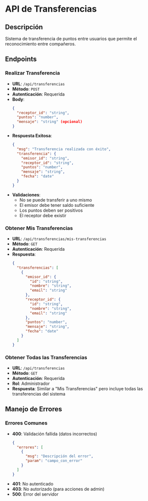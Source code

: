 # API de Transferencias

## Descripción
Sistema de transferencia de puntos entre usuarios que permite el reconocimiento entre compañeros.

## Endpoints

### Realizar Transferencia
- **URL**: `/api/transferencias`
- **Método**: `POST`
- **Autenticación**: Requerida
- **Body**:
  ```json
  {
    "receptor_id": "string",
    "puntos": "number",
    "mensaje": "string" (opcional)
  }
  ```
- **Respuesta Exitosa**:
  ```json
  {
    "msg": "Transferencia realizada con éxito",
    "transferencia": {
      "emisor_id": "string",
      "receptor_id": "string",
      "puntos": "number",
      "mensaje": "string",
      "fecha": "date"
    }
  }
  ```
- **Validaciones**:
  - No se puede transferir a uno mismo
  - El emisor debe tener saldo suficiente
  - Los puntos deben ser positivos
  - El receptor debe existir

### Obtener Mis Transferencias
- **URL**: `/api/transferencias/mis-transferencias`
- **Método**: `GET`
- **Autenticación**: Requerida
- **Respuesta**:
  ```json
  {
    "transferencias": [
      {
        "emisor_id": {
          "id": "string",
          "nombre": "string",
          "email": "string"
        },
        "receptor_id": {
          "id": "string",
          "nombre": "string",
          "email": "string"
        },
        "puntos": "number",
        "mensaje": "string",
        "fecha": "date"
      }
    ]
  }
  ```

### Obtener Todas las Transferencias
- **URL**: `/api/transferencias`
- **Método**: `GET`
- **Autenticación**: Requerida
- **Rol**: Administrador
- **Respuesta**: Similar a "Mis Transferencias" pero incluye todas las transferencias del sistema

## Manejo de Errores

### Errores Comunes
- **400**: Validación fallida (datos incorrectos)
  ```json
  {
    "errores": [
      {
        "msg": "Descripción del error",
        "param": "campo_con_error"
      }
    ]
  }
  ```
- **401**: No autenticado
- **403**: No autorizado (para acciones de admin)
- **500**: Error del servidor